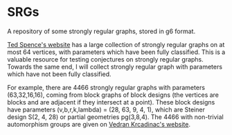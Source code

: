 # SRGs
A repository of some strongly regular graphs, stored in g6 format. 

[Ted Spence's website](https://www.maths.gla.ac.uk/~es/srgraphs.php) has a large collection of strongly regular graphs on at most 64 vertices, with parameters which have been fully classified. This is a valuable resource for testing conjectures on strongly regular graphs. Towards the same end, I will collect strongly regular graph with parameters which have not been fully classified. 

For example, there are 4466 strongly regular graphs with parameters (63,32,16,16), coming from block graphs of block designs (the vertices are blocks and are adjacent if they intersect at a point). These block designs have parameters (v,b,r,k,lambda) = (28, 63, 9, 4, 1), which are Steiner design S(2, 4, 28) or partial geometries pg(3,8,4). The 4466 with non-trivial automorphism groups are given on [Vedran Krcadinac's website](https://web.math.pmf.unizg.hr/~krcko/results/steiner.html). 
